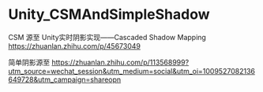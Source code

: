 # Unity_CSMAndSimpleShadow

CSM 源至
Unity实时阴影实现——Cascaded Shadow Mapping
https://zhuanlan.zhihu.com/p/45673049

简单阴影源至
https://zhuanlan.zhihu.com/p/113568999?utm_source=wechat_session&utm_medium=social&utm_oi=1009527082136649728&utm_campaign=shareopn
